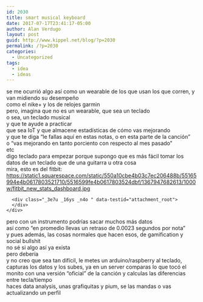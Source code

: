 ```yaml
---
id: 2030
title: smart musical keyboard
date: 2017-07-17T23:41:17-05:00
author: Alan Verdugo
layout: post
guid: http://www.kippel.net/blog/?p=2030
permalink: /?p=2030
categories:
  - Uncategorized
tags:
  - idea
  - ideas
---
```

<div class="_5wd4 _1nc6">
  <div class="_h8t">
    <div id="js_3xy" class="_5wd9 direction_ltr" data-tooltip-content="11:16pm" data-hover="tooltip" data-tooltip-position="right">
      <div class="_5wde _n4o">
        <div class="_5w1r _3_om _5wdf">
          <div class="_4gx_">
            <div class="_d97">
              <span class="_5yl5">se me ocurrió algo así como un wearable de los que usan los que corren, y van midiendo su desempeño</span>
            </div>
          </div>
        </div>
      </div>
    </div>
  </div>
</div>

<div class="_5wd4 _1nc6">
  <div class="_h8t">
    <div id="js_3z1" class="_5wd9 direction_ltr" data-tooltip-content="11:16pm" data-hover="tooltip" data-tooltip-position="right">
      <div class="_5wde _n4o">
        <div class="_5w1r _3_om _5wdf">
          <div class="_4gx_">
            <div class="_d97">
              <span class="_5yl5">como el nike+ y los de relojes garmin</span>
            </div>
          </div>
        </div>
      </div>
    </div>
  </div>
</div>

<div class="_5wd4 _1nc6">
  <div class="_h8t">
    <div class="_5wd9 direction_ltr" data-tooltip-content="11:17pm" data-hover="tooltip" data-tooltip-position="right">
      <div class="_5wde _n4o">
        <div class="_5w1r _3_om _5wdf">
          <div class="_4gx_">
            <div class="_d97">
              <span class="_5yl5">pero, imagina que no es un wearable, que sea un teclado</span>
            </div>
          </div>
        </div>
      </div>
    </div>
  </div>
</div>

<div class="_5wd4 _1nc6">
  <div class="_h8t">
    <div class="_5wd9 direction_ltr" data-tooltip-content="11:17pm" data-hover="tooltip" data-tooltip-position="right">
      <div class="_5wde _n4o">
        <div class="_5w1r _3_om _5wdf">
          <div class="_4gx_">
            <div class="_d97">
              <span class="_5yl5">o sea, un teclado musical</span>
            </div>
          </div>
        </div>
      </div>
    </div>
  </div>
</div>

<div class="_5wd4 _1nc6">
  <div class="_h8t">
    <div class="_5wd9 direction_ltr" data-tooltip-content="11:17pm" data-hover="tooltip" data-tooltip-position="right">
      <div class="_5wde _n4o">
        <div class="_5w1r _3_om _5wdf">
          <div class="_4gx_">
            <div class="_d97">
              <span class="_5yl5">y que te ayude a practicar</span>
            </div>
          </div>
        </div>
      </div>
    </div>
  </div>
</div>

<div class="_5wd4 _1nc6">
  <div class="_h8t">
    <div class="_5wd9 direction_ltr" data-tooltip-content="11:18pm" data-hover="tooltip" data-tooltip-position="right">
      <div class="_5wde _n4o">
        <div class="_5w1r _3_om _5wdf">
          <div class="_4gx_">
            <div class="_d97">
              <span class="_5yl5">que sea IoT y que almacene estadísticas de cómo vas mejorando</span>
            </div>
          </div>
        </div>
      </div>
    </div>
  </div>
</div>

<div class="_5wd4 _1nc6">
  <div class="_h8t">
    <div class="_5wd9 direction_ltr" data-tooltip-content="11:18pm" data-hover="tooltip" data-tooltip-position="right">
      <div class="_5wde _n4o">
        <div class="_5w1r _3_om _5wdf">
          <div class="_4gx_">
            <div class="_d97">
              <span class="_5yl5">y que te diga &#8220;le fallas aquí en estas notas, o en esta parte de la canción&#8221;</span>
            </div>
          </div>
        </div>
      </div>
    </div>
  </div>
</div>

<div class="_5wd4 _1nc6">
  <div class="_h8t">
    <div class="_5wd9 direction_ltr" data-tooltip-content="11:18pm" data-hover="tooltip" data-tooltip-position="right">
      <div class="_5wde _n4o">
        <div class="_5w1r _3_om _5wdf">
          <div class="_4gx_">
            <div class="_d97">
              <span class="_5yl5">o &#8220;vas mejorando en tanto porciento con respecto al mes pasado&#8221;</span>
            </div>
          </div>
        </div>
      </div>
    </div>
  </div>
</div>

<div class="_5wd4 _1nc6">
  <div class="_h8t">
    <div class="_5wd9 direction_ltr" data-tooltip-content="11:18pm" data-hover="tooltip" data-tooltip-position="right">
      <div class="_5wde _n4o">
        <div class="_5w1r _3_om _5wdf">
          <div class="_4gx_">
            <div class="_d97">
              <span class="_5yl5">etc</span>
            </div>
          </div>
        </div>
      </div>
    </div>
  </div>
</div>

<div class="_5wd4 _1nc6">
  <div class="_h8t">
    <div class="_5wd9 direction_ltr" data-tooltip-content="11:20pm" data-hover="tooltip" data-tooltip-position="right">
      <div class="_5wde _n4o">
        <div class="_5w1r _3_om _5wdf">
          <div class="_4gx_">
            <div class="_d97">
              <span class="_5yl5">digo teclado para empezar porque supongo que es más fácil tomar los datos de un teclado que de una guitarra u otra cosa</span>
            </div>
          </div>
        </div>
      </div>
    </div>
  </div>
</div>

<div class="_5wd4 _1nc6 _2_-t">
  <div class="_h8t">
    <div class="_5wd9 direction_ltr" data-tooltip-content="11:25pm" data-hover="tooltip" data-tooltip-position="right">
      <div class="_5wde _n4o">
        <div class="_5w1r _3_om _5wdf">
          <div class="_4gx_">
            <div class="_d97">
              <span class="_5yl5">mira, esto es del fitbit: <a href="https://l.facebook.com/l.php?u=https%3A%2F%2Fstatic1.squarespace.com%2Fstatic%2F550a10cbe4b03c7ec206488b%2F55165994e4b0617803521710%2F5516599fe4b0617803524dbf%2F1367947682613%2F1000w%2Ffitbit_new_stats_dashboard.jpg&h=ATOc9Mdpa3rCqGB6aj37CDvjCbwNe7qcYR5bF3e1puRAFgNrAkJO0O-Ve1KtDQdoX1ZJ_Rr6t2SRSU4F5XBNlBIsqG1YmWmNSzKzFYcN2pTBe3qOOw7i66STmrG_4ysStCvgCWw" target="_blank" rel="nofollow noopener">https://static1.squarespace.com/static/550a10cbe4b03c7ec206488b/55165994e4b0617803521710/5516599fe4b0617803524dbf/1367947682613/1000w/fitbit_new_stats_dashboard.jpg</a></span>
            </div>
          </div>
        </div>
      </div>
      
      <div class="_3e7u _16ys _n4o " data-testid="attachment_root">
      </div>
    </div>
  </div>
</div>

<div class="_5wd4 _1nc6">
  <div class="_h8t">
    <div class="_5wd9 direction_ltr" data-tooltip-content="11:25pm" data-hover="tooltip" data-tooltip-position="right">
      <div class="_5wde _n4o">
        <div class="_5w1r _3_om _5wdf">
          <div class="_4gx_">
            <div class="_d97">
              <span class="_5yl5">pero con un instrumento podrías sacar muchos más datos</span>
            </div>
          </div>
        </div>
      </div>
    </div>
  </div>
</div>

<div class="_5wd4 _1nc6">
  <div class="_h8t">
    <div class="_5wd9 direction_ltr" data-tooltip-content="11:26pm" data-hover="tooltip" data-tooltip-position="right">
      <div class="_5wde _n4o">
        <div class="_5w1r _3_om _5wdf">
          <div class="_4gx_">
            <div class="_d97">
              <span class="_5yl5">así como &#8220;en promedio llevas un retraso de 0.0023 segundos por nota&#8221;</span>
            </div>
          </div>
        </div>
      </div>
    </div>
  </div>
</div>

<div class="_5wd4 _1nc6">
  <div class="_h8t">
    <div class="_5wd9 direction_ltr" data-tooltip-content="11:26pm" data-hover="tooltip" data-tooltip-position="right">
      <div class="_5wde _n4o">
        <div class="_5w1r _3_om _5wdf">
          <div class="_4gx_">
            <div class="_d97">
              <span class="_5yl5">y pues además, las cosas normales que hacen esos, de gamification y social bullshit</span>
            </div>
          </div>
        </div>
      </div>
    </div>
  </div>
</div>

<div class="_5wd4 _1nc6">
  <div class="_h8t">
    <div class="_5wd9 direction_ltr" data-tooltip-content="11:28pm" data-hover="tooltip" data-tooltip-position="right">
      <div class="_5wde _n4o">
        <div class="_5w1r _3_om _5wdf">
          <div class="_4gx_">
            <div class="_d97">
              <span class="_5yl5">no sé si algo así ya exista</span>
            </div>
          </div>
        </div>
      </div>
    </div>
  </div>
</div>

<div class="_5wd4 _1nc6">
  <div class="_h8t">
    <div class="_5wd9 direction_ltr" data-tooltip-content="11:28pm" data-hover="tooltip" data-tooltip-position="right">
      <div class="_5wde _n4o">
        <div class="_5w1r _3_om _5wdf">
          <div class="_4gx_">
            <div class="_d97">
              <span class="_5yl5">pero debería</span>
            </div>
          </div>
        </div>
      </div>
    </div>
  </div>
</div>

<div class="_5wd4 _1nc6">
  <div class="_h8t">
    <div class="_5wd9 direction_ltr" data-tooltip-content="11:31pm" data-hover="tooltip" data-tooltip-position="right">
      <div class="_5wde _n4o">
        <div class="_5w1r _3_om _5wdf">
          <div class="_4gx_">
            <div class="_d97">
              <span class="_5yl5">y no creo que sea tan difícil, le metes un arduino/raspberry al teclado, capturas los datos y los subes, ya en un server comparas lo que tocó el monito con una versión &#8220;oficial&#8221; de la canción y calculas las diferencias entre tecla/tiempo</span>
            </div>
          </div>
        </div>
      </div>
    </div>
  </div>
</div>

<div class="_5wd4 _1nc6">
  <div class="_h8t">
    <div id="js_4h3" class="_5wd9 direction_ltr" data-tooltip-content="11:32pm" data-hover="tooltip" data-tooltip-position="right">
      <div class="_5wde _n4o">
        <div class="_5w1r _3_om _5wdf">
          <div class="_4gx_">
            <div class="_d97">
              <span class="_5yl5">haces data analysis, unas grafiquitas y pium, se las mandas o vas actualizando un perfil</span>
            </div>
          </div>
        </div>
      </div>
    </div>
  </div>
</div>